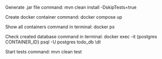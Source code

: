 Generate .jar file command:
mvn clean install -DskipTests=true

Create docker container command:
docker compose up

Show all containers command in terminal:
docker ps

Check created database command in terminal:
docker exec -it {postgres CONTAINER_ID} psql -U postgres todo_db
\dt

Start tests command:
mvn clean test
